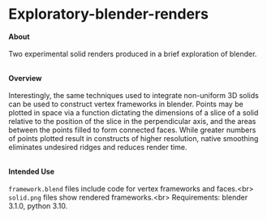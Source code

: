 # Exploratory-blender-renders

**About**
\
\
Two experimental solid renders produced in a brief exploration of blender.

\
**Overview**
\
\
Interestingly, the same techniques used to integrate non-uniform 3D solids can be used to construct vertex frameworks in blender. Points may be plotted in space via a function dictating the dimensions of a slice of a solid relative to the position of the slice in the perpendicular axis, and the areas between the points filled to form connected faces. While greater numbers of points plotted result in constructs of higher resolution, native smoothing eliminates undesired ridges and reduces render time.

\
**Intended Use**
\
\
```framework.blend``` files include code for vertex frameworks and faces.<br\>
```solid.png``` files show rendered frameworks.<br\>
Requirements: blender 3.1.0, python 3.10.
